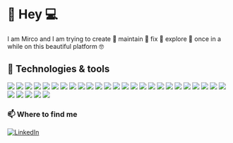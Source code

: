 # 👋 Hey 💻

I am Mirco and I am trying to create 🌱 maintain 🤙 fix 🔧 explore 🔭 once in a while on this beautiful platform 🤓

## 🧰 Technologies & tools

![](https://img.shields.io/badge/Angular-gray?style=flat&logo=angular&logoColor=white)
![](https://img.shields.io/badge/Ionic-gray?style=flat&logo=ionic&logoColor=white)
![](https://img.shields.io/badge/React-gray?style=flat&logo=react&logoColor=white)
![](https://img.shields.io/badge/Javascript-gray?style=flat&logo=javascript&logoColor=white)
![](https://img.shields.io/badge/Web3Js-gray?style=flat&logo=web3dotjs&logoColor=white)
![](https://img.shields.io/badge/Typescript-gray?style=flat&logo=typescript&logoColor=white)
![](https://img.shields.io/badge/NestJs-gray?style=flat&logo=nestjs&logoColor=white)
![](https://img.shields.io/badge/NodeJs-gray?style=flat&logo=nodedotjs&logoColor=white)
![](https://img.shields.io/badge/Npm-gray?style=flat&logo=npm&logoColor=white)
![](https://img.shields.io/badge/Mssql-gray?style=flat&logo=microsoftsqlserver&logoColor=white)
![](https://img.shields.io/badge/PostgresQL-gray?style=flat&logo=postgresql&logoColor=white)
![](https://img.shields.io/badge/Docker-gray?style=flat&logo=docker&logoColor=white)
![](https://img.shields.io/badge/Nginx-gray?style=flat&logo=nginx&logoColor=white)
![](https://img.shields.io/badge/Git-gray?style=flat&logo=git&logoColor=white)
![](https://img.shields.io/badge/Gitlab-gray?style=flat&logo=gitlab&logoColor=white)
![](https://img.shields.io/badge/GitHub-gray?style=flat&logo=github&logoColor=white)
![](https://img.shields.io/badge/Html-gray?style=flat&logo=html5&logoColor=white)
![](https://img.shields.io/badge/Css-gray?style=flat&logo=css3&logoColor=white)
![](https://img.shields.io/badge/Linux-gray?style=flat&logo=linux&logoColor=white)
![](https://img.shields.io/badge/Ubuntu-gray?style=flat&logo=ubuntu&logoColor=white)
![](https://img.shields.io/badge/Bash-gray?style=flat&logo=gnubash&logoColor=white)
![](https://img.shields.io/badge/Grafana-gray?style=flat&logo=grafana&logoColor=white)
![](https://img.shields.io/badge/Java-gray?style=flat&logo=java&logoColor=white)
![](https://img.shields.io/badge/Spring-gray?style=flat&logo=spring&logoColor=white)
![](https://img.shields.io/badge/Hibernate-gray?style=flat&logo=hibernate&logoColor=white)
![](https://img.shields.io/badge/Redis-gray?style=flat&logo=redis&logoColor=white)
![](https://img.shields.io/badge/Python-gray?style=flat&logo=python&logoColor=white)
![](https://img.shields.io/badge/AWS-gray?style=flat&logo=amazonaws&logoColor=white)
![](https://img.shields.io/badge/Jira-gray?style=flat&logo=jira&logoColor=white)
![](https://img.shields.io/badge/Confluence-gray?style=flat&logo=confluence&logoColor=white)

### 📫 Where to find me

<p>
    <a href="https://www.linkedin.com/in/mirco-seccardi-158ab0152/" target="_blank">
        <img 
        alt="LinkedIn" 
        src="https://img.shields.io/badge/linkedin-%230077B5.svg?&style=for-the-badge&logo=linkedin&logoColor=white" />
    </a>
</p>

<!--
**cardiosMircem/cardiosMircem** is a ✨ _special_ ✨ repository because its `README.md` (this file) appears on your GitHub profile.

Here are some ideas to get you started:

- 🔭 I’m currently working on ...
-  I’m currently learning ...
- 👯 I’m looking to collaborate on ...
- 🤔 I’m looking for help with ...
- 💬 Ask me about ...
- 📫 How to reach me: ...
- 😄 Pronouns: ...
- ⚡ Fun fact: ...
-->
